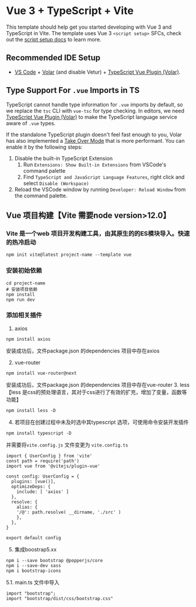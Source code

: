 # Vue 3 + TypeScript + Vite

This template should help get you started developing with Vue 3 and TypeScript in Vite. The template uses Vue 3 `<script setup>` SFCs, check out the [script setup docs](https://v3.vuejs.org/api/sfc-script-setup.html#sfc-script-setup) to learn more.

## Recommended IDE Setup

- [VS Code](https://code.visualstudio.com/) + [Volar](https://marketplace.visualstudio.com/items?itemName=Vue.volar) (and disable Vetur) + [TypeScript Vue Plugin (Volar)](https://marketplace.visualstudio.com/items?itemName=Vue.vscode-typescript-vue-plugin).

## Type Support For `.vue` Imports in TS

TypeScript cannot handle type information for `.vue` imports by default, so we replace the `tsc` CLI with `vue-tsc` for type checking. In editors, we need [TypeScript Vue Plugin (Volar)](https://marketplace.visualstudio.com/items?itemName=Vue.vscode-typescript-vue-plugin) to make the TypeScript language service aware of `.vue` types.

If the standalone TypeScript plugin doesn't feel fast enough to you, Volar has also implemented a [Take Over Mode](https://github.com/johnsoncodehk/volar/discussions/471#discussioncomment-1361669) that is more performant. You can enable it by the following steps:

1. Disable the built-in TypeScript Extension
   1. Run `Extensions: Show Built-in Extensions` from VSCode's command palette
   2. Find `TypeScript and JavaScript Language Features`, right click and select `Disable (Workspace)`
2. Reload the VSCode window by running `Developer: Reload Window` from the command palette.


## Vue 项目构建【Vite 需要node version>12.0】
### Vite 是一个web 项目开发构建工具，由其原生的的ES模块导入。快速的热冷启动
```
npm init vite@latest project-name --template vue
```

### 安装初始依赖
```
cd project-name
# 安装项目依赖
npm install 
npm run dev
```

### 添加相关插件
1. axios 
```
npm install axios
```
安装成功后，文件package.json 的dependencies 项目中存在axios

2. vue-router
```
npm install vue-router@next

```
安装成功后，文件package.json 的dependencies 项目中存在vue-router
3. less 【less 是css的预处理语言，其对于css进行了有效的扩充，增加了变量，函数等功能】
```
npm install less -D

```
4. 若项目在创建过程中未及时选中其typescript 选项，可使用命令安装开发插件
```
npm install typescript -D
```
并需要将`vite.config.js` 文件变更为 `vite.config.ts`
```
import { UserConfig } from 'vite'
const path = require('path')
import vue from '@vitejs/plugin-vue'

const config: UserConfig = {
  plugins: [vue()],
  optimizeDeps: {
    include: [ 'axios' ]
  },
  resolve: {
    alias: {
    '/@': path.resolve( __dirname, './src' )
    },
  },
}

export default config
```

5. 集成boostrap5.xx 
```
npm i --save bootstrap @popperjs/core
npm i --save-dev sass
npm i bootstrap-icons
```

5.1. main.ts 文件中导入
```
import "bootstrap";
import "bootstrap/dist/css/bootstrap.css"
```

